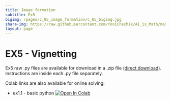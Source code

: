 ```yaml
---
title: Image formation
subtitle: Ex5
bigimg: /pages/c_05_image_formation/c_05_bigimg.jpg
share-img: https://raw.githubusercontent.com/YoniChechik/AI_is_Math/master/docs/pages/c_05_image_formation/c_05_bigimg.jpg
layout: page
---
```


# EX5 - Vignetting
Ex5 raw .py files are available for download in a .zip file [(direct download)](https://github.com/YoniChechik/AI_is_Math/raw/master/c_05_image_formation/site_docs/ex5/ex5.zip). Instructions are inside each .py file separately.


Colab links are also available for online solving:
- ex1.1 - basic python [![Open In Colab](https://colab.research.google.com/assets/colab-badge.svg)](https://colab.research.google.com/github/YoniChechik/AI_is_Math/blob/master/c_05_image_formation/site_docs/ex5/ex5.ipynb)

